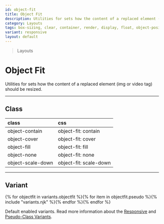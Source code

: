 ```yaml
---
id: object-fit
title: Object Fit
description: Utilities for sets how the content of a replaced element (img or video tag) should be resized.
category: Layouts
tags: box-sizing, clear, container, render, display, float, object-position, overflow, position, top/bottom/left/right, visibility, z-index
variant: responsive
layout: default
---
```


> Layouts

# Object Fit

Utilities for sets how the content of a replaced element (img or video tag) should be resized.

---

## Class

| <span class="px-3 py-1 text-white (dark)text-charcoal-100 bg-charcoal-100 (dark)bg-gray-600 rounded-full">class</span> | <span class="px-3 py-1 text-white (dark)text-charcoal-100 bg-charcoal-100 (dark)bg-gray-600 rounded-full">css</span> |
|:--|:--|
| object-contain | object-fit: contain |
| object-cover | object-fit: cover |
| object-fill | object-fit: fill |
| object-none | object-fit: none |
| object-scale-down | object-fit: scale-down |

---

## Variant

<y class="flex flex-gap-2 flex-wrap justify-start items-center">{% for objectfit in variants.objectfit %}{% for item in objectfit.pseudo %}{% include "variants.njk" %}{% endfor %}{% endfor %}</y>

Default enabled variants. Read more information about the [Responsive](/responsive) and [Pseudo-Class Variants](/pseudo-class-variants/).